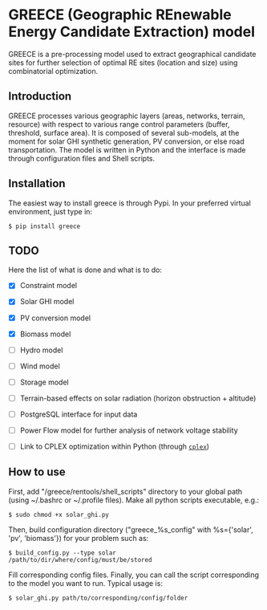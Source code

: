 # GREECE (Geographic REnewable Energy Candidate Extraction) model

GREECE is a pre-processing model used to extract geographical candidate sites for further selection of optimal RE sites (location and size) using combinatorial optimization.


## Introduction

GREECE processes various geographic layers (areas, networks, terrain, resource) with respect to various range control parameters (buffer, threshold, surface area).
It is composed of several sub-models, at the moment for solar GHI synthetic generation, PV conversion, or else road transportation.
The model is written in Python and the interface is made through configuration files and Shell scripts.

## Installation

The easiest way to install greece is through Pypi. In your preferred virtual environment, just type in:

``$ pip install greece``


## TODO
Here the list of what is done and what is to do:
- [x] Constraint model
- [x] Solar GHI model
- [x] PV conversion model
- [x] Biomass model
- [ ] Hydro model
- [ ] Wind model
- [ ] Storage model
- [ ] Terrain-based effects on solar radiation (horizon obstruction + altitude)
- [ ] PostgreSQL interface for input data
- [ ] Power Flow model for further analysis of network voltage stability
- [ ] Link to CPLEX optimization within Python (through [``cplex``](https://pypi.org/project/cplex/))



## How to use
First, add "/greece/rentools/shell_scripts" directory to your global path (using ~/.bashrc or ~/.profile files).
Make all python scripts executable, e.g.:

``$ sudo chmod +x solar_ghi.py``

Then, build configuration directory ("greece_%s_config" with %s={'solar', 'pv', 'biomass'}) for your problem such as:

``$ build_config.py --type solar /path/to/dir/where/config/must/be/stored``

Fill corresponding config files. Finally, you can call the script corresponding to the model you want to run. Typical usage is:

``$ solar_ghi.py path/to/corresponding/config/folder``